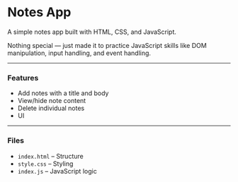 # Notes App

A simple notes app built with HTML, CSS, and JavaScript.

Nothing special — just made it to practice JavaScript skills like DOM manipulation, input handling, and event handling.

---

### Features

- Add notes with a title and body
- View/hide note content
- Delete individual notes
- UI

---

### Files

- `index.html` – Structure
- `style.css` – Styling
- `index.js` – JavaScript logic
